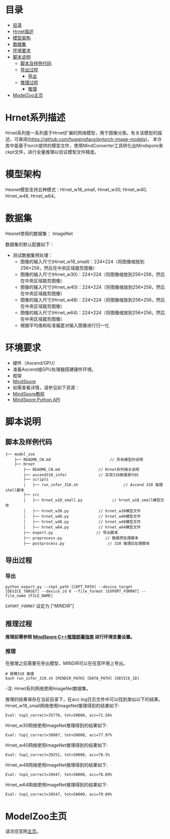 # 目录

<!-- TOC -->

- [目录](#目录)
- [Hrnet描述](#Hrnet描述)
- [模型架构](#模型架构)
- [数据集](#数据集)
- [环境要求](#环境要求)
- [脚本说明](#脚本说明)
    - [脚本及样例代码](#脚本及样例代码)
    - [导出过程](#导出过程)
        - [导出](#导出)
    - [推理过程](#推理过程)
        - [推理](#推理)
- [ModelZoo主页](#modelzoo主页)

<!-- /TOC -->

# Hrnet系列描述

Hrnet系列是一系列基于Hrnet扩展的网络模型，用于图像分类。有关该模型的描述，可查阅(https://github.com/huggingface/pytorch-image-models)。
本仓库中是基于torch提供的模型文件，使用MindConverter工具转化出Mindspore来ckpt文件，进行全量推理以验证模型文件精度。

# 模型架构

Hesnet模型支持五种模式：Hrnet_w18_small, Hrnet_w30, Hrnet_w40, Hrnet_w48, Hrnet_w64。

# 数据集

Hesnet使用的数据集： ImageNet

数据集的默认配置如下：

- 测试数据集预处理：
    - 图像的输入尺寸(Hrnet_w18_small)：224\*224（将图像缩放到256\*256，然后在中央区域裁剪图像）
    - 图像的输入尺寸(Hrnet_w30)：224\*224（将图像缩放到256\*256，然后在中央区域裁剪图像）
    - 图像的输入尺寸(Hrnet_w40)：224\*224（将图像缩放到256\*256，然后在中央区域裁剪图像）
    - 图像的输入尺寸(Hrnet_w48)：224\*224（将图像缩放到256\*256，然后在中央区域裁剪图像）
    - 图像的输入尺寸(Hrnet_w64)：224\*224（将图像缩放到256\*256，然后在中央区域裁剪图像）
    - 根据平均值和标准偏差对输入图像进行归一化

# 环境要求

- 硬件（Ascend/GPU）
- 准备Ascend或GPU处理器搭建硬件环境。
- 框架
- [MindSpore](https://www.mindspore.cn/install)
- 如需查看详情，请参见如下资源：
- [MindSpore教程](https://www.mindspore.cn/tutorials/zh-CN/master/index.html)
- [MindSpore Python API](https://www.mindspore.cn/docs/zh-CN/master/index.html)

# 脚本说明

## 脚本及样例代码

```shell
├── model_zoo
    ├── README_CN.md                          // 所有模型的说明
    ├── Hrnet
        ├── README_CN.md                 // Hrnet系列相关说明
        ├── ascend310_infer              // 实现310推理源代码
        ├── scripts
        │   ├── run_infer_310.sh                    // Ascend 310 推理shell脚本
        ├── src
        │   ├── hrnet_w18_small.py             // hrnet_w18_small模型文件
        │   ├── hrnet_w30.py             // hrnet_w30模型文件
        │   ├── hrnet_w40.py             // hrnet_w40模型文件
        │   ├── hrnet_w48.py             // hrnet_w48模型文件
        │   ├── hrnet_w64.py             // hrnet_w64模型文件
        ├── export.py                   // 导出脚本
        ├── preprocess.py                   // 数据预处理脚本
        ├── postprocess.py                   // 310 推理后处理脚本
```

## 导出过程

### 导出

```shell
python export.py --ckpt_path [CKPT_PATH] --device_target [DEVICE_TARGET] --device_id 0 --file_format [EXPORT_FORMAT] --file_name [FILE_NAME]
```

`EXPORT_FORMAT` 设定为 ["MINDIR"]

## 推理过程

**推理前需参照 [MindSpore C++推理部署指南](https://gitee.com/mindspore/models/blob/master/utils/cpp_infer/README_CN.md) 进行环境变量设置。**

### 推理

在推理之前需要先导出模型，MINDIR可以在任意环境上导出。

```shell
# 昇腾310 推理
bash run_infer_310.sh [MINDIR_PATH] [DATA_PATH] [DEVICE_ID]
```

-注: Hrnet系列网络使用ImageNet数据集。

推理的结果保存在当前目录下，在acc.log日志文件中可以找到类似以下的结果。
Hrnet_w18_small网络使用ImageNet推理得到的结果如下:

  ```log
  Eval: top1_correct=35778, tot=50000, acc=71.56%
  ```

Hrnet_w30网络使用ImageNet推理得到的结果如下:

  ```log
  Eval: top1_correct=38987, tot=50000, acc=77.97%
  ```

Hrnet_w40网络使用ImageNet推理得到的结果如下:

  ```log
  Eval: top1_correct=39251, tot=50000, acc=78.5%
  ```

Hrnet_w48网络使用ImageNet推理得到的结果如下:

  ```log
  Eval: top1_correct=39447, tot=50000, acc=78.89%
  ```

Hrnet_w64网络使用ImageNet推理得到的结果如下:

  ```log
  Eval: top1_correct=39547, tot=50000, acc=79.09%
  ```

# ModelZoo主页

 请浏览官网[主页](https://gitee.com/mindspore/models)。
